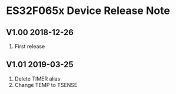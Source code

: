 # ES32F065x Device Release Note

## V1.00 2018-12-26

1. First release


## V1.01 2019-03-25

1. Delete TIMER alias
2. Change TEMP to TSENSE